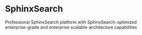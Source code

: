 # SphinxSearch
Professional SphinxSearch platform with SphinxSearch-optimized enterprise-grade and enterprise scalable-architecture capabilities
